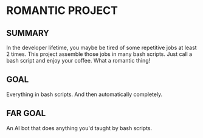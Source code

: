 # ROMANTIC PROJECT

## SUMMARY
In the developer lifetime, you maybe be tired of some repetitive jobs at least 2 times.
This project assemble those jobs in many bash scripts.
Just call a bash script and enjoy your coffee.
What a romantic thing!

## GOAL
Everything in bash scripts. And then automatically completely.

## FAR GOAL
An AI bot that does anything you'd taught by bash scripts.
